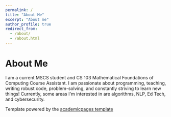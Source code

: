 ```yaml
---
permalink: /
title: "About Me"
excerpt: "About me"
author_profile: true
redirect_from: 
  - /about/
  - /about.html
---
```



About Me
======
I am a current MSCS student and CS 103 Mathematical Foundations of Computing Course Assistant. 
I am passionate about programming, teaching, writing robust code, problem-solving, and constantly striving to learn new things! Currently, some areas I'm interested in are algorithms, NLP, Ed Tech, and cybersecurity.


Template powered by the [academicpages template](https://github.com/academicpages/academicpages.github.io) 
